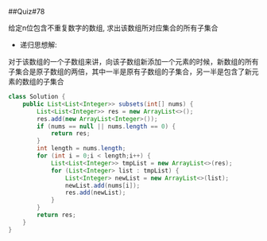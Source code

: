 ##Quiz#78

给定n位包含不重复数字的数组, 求出该数组所对应集合的所有子集合

* 递归思想解:

对于该数组的一个子数组来讲，向该子数组新添加一个元素的时候，新数组的所有子集合是原子数组的两倍，其中一半是原有子数组的子集合，另一半是包含了新元素的数组的子集合

```java
class Solution {
    public List<List<Integer>> subsets(int[] nums) {
        List<List<Integer>> res = new ArrayList<>();
        res.add(new ArrayList<Integer>());
        if (nums == null || nums.length == 0) {
            return res;
        }
        int length = nums.length;
        for (int i = 0;i < length;i++) {
            List<List<Integer>> tmpList = new ArrayList<>(res);
            for (List<Integer> list : tmpList) {
                List<Integer> newList = new ArrayList<>(list);
                newList.add(nums[i]);
                res.add(newList);
            }
        }
        return res;
    }
}
```